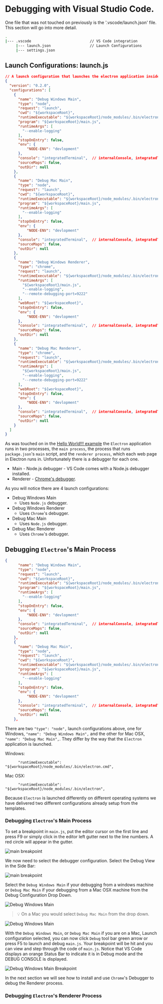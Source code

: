 # Debugging with Visual Studio Code.

One file that was not touched on previously is the '.vscode/launch.json' file.  This section will go into more detail.

``` bash
.
|--- .vscode                           // VS Code integration
     |--- launch.json                  // Launch Configurations
     |--- settings.json

```

## Launch Configurations: launch.js 

``` json
// A launch configuration that launches the electron application inside a new window
{
  "version": "0.2.0",
  "configurations": [
    {
      "name": "Debug Windows Main",
      "type": "node",
      "request": "launch",
      "cwd": "${workspaceRoot}",
      "runtimeExecutable": "${workspaceRoot}/node_modules/.bin/electron.cmd",
      "program": "${workspaceRoot}/main.js",
      "runtimeArgs": [
        "--enable-logging"
      ],
      "stopOnEntry": false,
      "env": {
          "NODE-ENV": "devlopment"
      },
      "console": "integratedTerminal",  // internalConsole, integratedTerminal, externalTerminal
      "sourceMaps": false,
      "outDir": null
    },
    {
      "name": "Debug Mac Main",
      "type": "node",
      "request": "launch",
      "cwd": "${workspaceRoot}",
      "runtimeExecutable": "${workspaceRoot}/node_modules/.bin/electron",
      "program": "${workspaceRoot}/main.js",
      "runtimeArgs": [
        "--enable-logging"
      ],
      "stopOnEntry": false,
      "env": {
          "NODE-ENV": "devlopment"
      },
      "console": "integratedTerminal",  // internalConsole, integratedTerminal, externalTerminal
      "sourceMaps": false,
      "outDir": null
    },
    {
      "name": "Debug Windows Renderer",
      "type": "chrome",
      "request": "launch",
      "runtimeExecutable": "${workspaceRoot}/node_modules/.bin/electron.cmd",
      "runtimeArgs": [
        "${workspaceRoot}/main.js",
        "--enable-logging",
        "--remote-debugging-port=9222"
      ],
      "webRoot": "${workspaceRoot}",
      "stopOnEntry": false,
      "env": {
          "NODE-ENV": "devlopment"
      },
      "console": "integratedTerminal",  // internalConsole, integratedTerminal, externalTerminal
      "sourceMaps": false,
      "outDir": null
    },
    {
      "name": "Debug Mac Renderer",
      "type": "chrome",
      "request": "launch",
      "runtimeExecutable": "${workspaceRoot}/node_modules/.bin/electron",
      "runtimeArgs": [
        "${workspaceRoot}/main.js",
        "--enable-logging",
        "--remote-debugging-port=9222"
      ],
      "webRoot": "${workspaceRoot}",
      "stopOnEntry": false,
      "env": {
          "NODE-ENV": "devlopment"
      },
      "console": "integratedTerminal",  // internalConsole, integratedTerminal, externalTerminal
      "sourceMaps": false,
      "outDir": null
    }
  ]
}

```

As was touched on in the [Hello World!!! example](./example-hello-world.md) the `Electron` application runs in two processes, the `main process`, the process that runs `package.json`'s `main` script, and the `renderer process`, which each web page in Electron runs in.  Unfortunately there is a debugger for each one.

- Main - Node.js debugger - VS Code comes with a Node.js debugger installed. 
- Renderer - [Chrome's debugger](https://marketplace.visualstudio.com/items?itemName=msjsdiag.debugger-for-chrome).    

As you will notice there are 4 launch configurations:

- Debug Windows Main
  - Uses `Node.js` debugger.
- Debug Windows Renderer
  - Uses `Chrome`'s debugger.
- Debug Mac Main
  - Uses `Node.js` debugger.
- Debug Mac Renderer
  - Uses `Chrome`'s debugger.



## Debugging `Electron`'s Main Process

``` json
{
      "name": "Debug Windows Main",
      "type": "node",
      "request": "launch",
      "cwd": "${workspaceRoot}",
      "runtimeExecutable": "${workspaceRoot}/node_modules/.bin/electron.cmd",
      "program": "${workspaceRoot}/main.js",
      "runtimeArgs": [
        "--enable-logging"
      ],
      "stopOnEntry": false,
      "env": {
          "NODE-ENV": "devlopment"
      },
      "console": "integratedTerminal",  // internalConsole, integratedTerminal, externalTerminal
      "sourceMaps": false,
      "outDir": null
    },
    {
      "name": "Debug Mac Main",
      "type": "node",
      "request": "launch",
      "cwd": "${workspaceRoot}",
      "runtimeExecutable": "${workspaceRoot}/node_modules/.bin/electron",
      "program": "${workspaceRoot}/main.js",
      "runtimeArgs": [
        "--enable-logging"
      ],
      "stopOnEntry": false,
      "env": {
          "NODE-ENV": "devlopment"
      },
      "console": "integratedTerminal",  // internalConsole, integratedTerminal, externalTerminal
      "sourceMaps": false,
      "outDir": null
    },
```

There are two `"type": "node",` launch configurations above, one for Windows, `"name": "Debug Windows Main",` and the other for Mac OSX, `"name": "Debug Mac Main",`.  They differ by the way that the `Electron` application is launched.

Windows:

```    
      "runtimeExecutable": "${workspaceRoot}/node_modules/.bin/electron.cmd",
```

Mac OSX:

```
      "runtimeExecutable": "${workspaceRoot}/node_modules/.bin/electron",
```

Because `Electron` is launched differently on different operating systems we have delivered two different configurations already setup from the templates.

### Debugging `Electron`'s Main Process

To set a breakpoint in `main.js`, put the editor cursor on the first line and press F9 or simply click in the editor left gutter next to the line numbers. A red circle will appear in the gutter.

![main breakpoint](./screenshots/main-js-breakpoint.png)

We now need to select the debugger configuration. Select the Debug View in the Side Bar:

![main breakpoint](./screenshots/nodejs_debugicon.png)

Select the `Debug Windows Main` if your debugging from a windows machine or `Debug Mac Main` if your debugging from a Mac OSX machine from the Debug Configuration Drop Down.

![Debug Windows Main](./screenshots/debug-drop-down.png)

> :bulb: On a Mac you would select `Debug Mac Main` from the drop down.

![Debug Windows Main](./screenshots/debug-windows-main.png) 

With the `Debug Windows Main`, or `Debug Mac Main` if you are on a Mac, Launch configuration selected, you can now click `Debug` tool bar green arrow or press F5 to launch and debug `main.js`. Your breakpoint will be hit and you can view and step through the code of `main.js`. Notice that VS Code displays an orange Status Bar to indicate it is in Debug mode and the DEBUG CONSOLE is displayed.

![Debug Windows Main Breakpoint](./screenshots/debug-windows-main-breakpoint.png)

In the next section we will see how to install and use `Chrome`'s Debugger to debug the Renderer process.

### Debugging `Electron`'s Renderer Process

